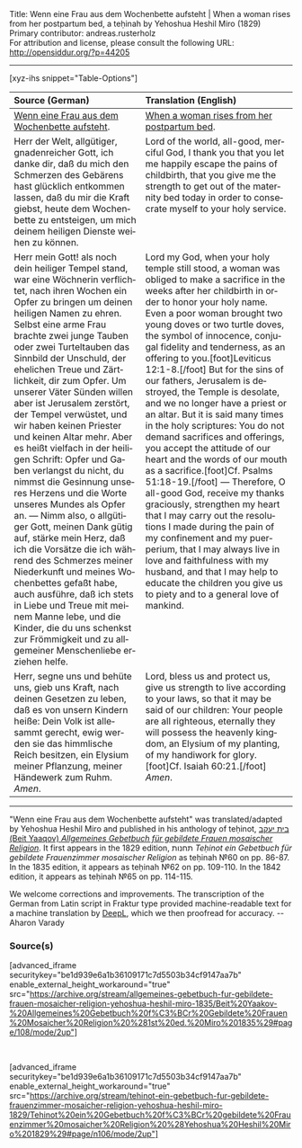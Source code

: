 <html>
<head></head>
<body>
Title: Wenn eine Frau aus dem Wochenbette aufsteht | When a woman rises from her postpartum bed, a teḥinah by Yehoshua Heshil Miro (1829)<br />
Primary contributor: andreas.rusterholz<br />
For attribution and license, please consult the following URL: <a href="http://opensiddur.org/?p=44205">http://opensiddur.org/?p=44205</a>
<p />
<hr />

[xyz-ihs snippet="Table-Options"]<table style="margin-left: auto; margin-right: auto;" class="draggable">
<thead><tr><th id="x" style="text-align: left;">Source (German)</th><th style="text-align: left;">Translation (English)</th></tr></thead>
<tbody>
<tr><td style="vertical-align:top;">
<div class="german" lang="de">
<u>Wenn eine Frau aus dem Wochenbette aufsteht</u>.
</div></td>

<td style="vertical-align:top;">
<div class="english" lang="en">
<u>When a woman rises from her postpartum bed</u>.
</div></td></tr>


<tr><td style="vertical-align:top;">
<div class="german" lang="de">
Herr der Welt, allgütiger, gnadenreicher Gott, ich danke dir, daß du mich den Schmerzen des Gebärens hast glücklich entkommen lassen, daß du mir die Kraft giebst, heute dem Wochenbette zu entsteigen, um mich deinem heiligen Dienste weihen zu können. 
</div></td>

<td style="vertical-align:top;">
<div class="english" lang="en">
Lord of the world, all-good, merciful God, I thank you that you let me happily escape the pains of childbirth, that you give me the strength to get out of the maternity bed today in order to consecrate myself to your holy service. 
</div></td></tr>


<tr><td style="vertical-align:top;">
<div class="german" lang="de">
Herr mein Gott! als noch dein heiliger Tempel stand, war eine Wöchnerin verflichtet, nach ihren Wochen ein Opfer zu bringen um deinen heiligen Namen zu ehren. Selbst eine arme Frau brachte zwei junge Tauben oder zwei Turteltauben das Sinnbild der Unschuld, der ehelichen Treue und Zärtlichkeit, dir zum Opfer. Um unserer Väter Sünden willen aber ist Jerusalem zerstört, der Tempel verwüstet, und wir haben keinen Priester und keinen Altar mehr. Aber es heißt vielfach in der heiligen Schrift: Opfer und Gaben verlangst du nicht, du nimmst die Gesinnung unseres Herzens und die Worte unseres Mundes als Opfer an. — Nimm also, o allgütiger Gott, meinen Dank gütig auf, stärke mein Herz, daß ich die Vorsätze die ich während des Schmerzes meiner Niederkunft und meines Wochenbettes gefaßt habe, auch ausführe, daß ich stets in Liebe und Treue mit meinem Manne lebe, und die Kinder, die du uns schenkst zur Frömmigkeit und zu allgemeiner Menschenliebe erziehen helfe. 
</div></td>

<td style="vertical-align:top;">
<div class="english" lang="en">
Lord my God, when your holy temple still stood, a woman was obliged to make a sacrifice in the weeks after her childbirth in order to honor your holy name. Even a poor woman brought two young doves or two turtle doves, the symbol of innocence, conjugal fidelity and tenderness, as an offering to you.[foot]Leviticus 12:1-8.[/foot] But for the sins of our fathers, Jerusalem is destroyed, the Temple is desolate, and we no longer have a priest or an altar. But it is said many times in the holy scriptures: You do not demand sacrifices and offerings, you accept the attitude of our heart and the words of our mouth as a sacrifice.[foot]Cf. Psalms 51:18-19.[/foot] — Therefore, O all-good God, receive my thanks graciously, strengthen my heart that I may carry out the resolutions I made during the pain of my confinement and my puerperium, that I may always live in love and faithfulness with my husband, and that I may help to educate the children you give us to piety and to a general love of mankind. 
</div></td></tr>


<tr><td style="vertical-align:top;">
<div class="german" lang="de">
Herr, segne uns und behüte uns, gieb uns Kraft, nach deinen Gesetzen zu leben, daß es von unsern Kindern heiße: Dein Volk ist allesammt gerecht, ewig werden sie das himmlische Reich besitzen, ein Elysium meiner Pflanzung, meiner Händewerk zum Ruhm. <em>Amen</em>. 
</div></td>

<td style="vertical-align:top;">
<div class="english" lang="en">
Lord, bless us and protect us, give us strength to live according to your laws, so that it may be said of our children: Your people are all righteous, eternally they will possess the heavenly kingdom, an Elysium of my planting, of my handiwork for glory.[foot]Cf. Isaiah 60:21.[/foot] <em>Amen</em>. 
</div></td></tr>
</tbody></table>

<hr />

"Wenn eine Frau aus dem Wochenbette aufsteht" was translated/adapted by Yehoshua Heshil Miro and published in his anthology of teḥinot, <a href="/?p=41365">בית יעקב (Beit Yaaqov) <em>Allgemeines Gebetbuch für gebildete Frauen mosaischer Religion</em></a>. It first appears in the 1829 edition, תחנות <em>Teḥinot ein Gebetbuch für gebildete Frauenzimmer mosaischer Religion</em> as teḥinah №60 on pp. 86-87. In the 1835 edition, it appears as teḥinah №62 on pp. 109-110.  In the 1842 edition, it appears as teḥinah №65 on pp. 114-115.

We welcome corrections and improvements. The transcription of the German from Latin script in Fraktur type provided machine-readable text for a machine translation by <a href="https://www.deepl.com/en/translator">DeepL</a>, which we then proofread for accuracy. --Aharon Varady


<h3>Source(s)</h3>

[advanced_iframe securitykey="be1d939e6a1b36109171c7d5503b34cf9147aa7b" enable_external_height_workaround="true" src="https://archive.org/stream/allgemeines-gebetbuch-fur-gebildete-frauen-mosaicher-religion-yehoshua-heshil-miro-1835/Beit%20Yaakov-%20Allgemeines%20Gebetbuch%20f%C3%BCr%20Gebildete%20Frauen%20Mosaicher%20Religion%20%281st%20ed.%20Miro%201835%29#page/108/mode/2up"]

&nbsp;

[advanced_iframe securitykey="be1d939e6a1b36109171c7d5503b34cf9147aa7b" enable_external_height_workaround="true" src="https://archive.org/stream/tehinot-ein-gebetbuch-fur-gebildete-frauenzimmer-mosaicher-religion-yehoshua-heshil-miro-1829/Tehinot%20ein%20Gebetbuch%20f%C3%BCr%20gebildete%20Frauenzimmer%20mosaicher%20Religion%20%28Yehoshua%20Heshil%20Miro%201829%29#page/n106/mode/2up"]

&nbsp;
</body>
</html>